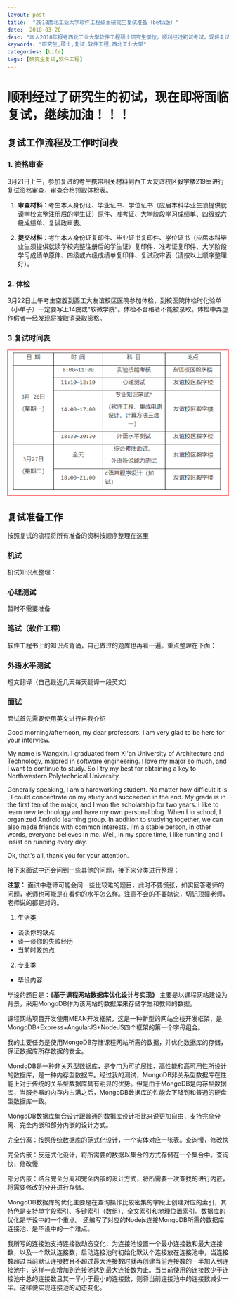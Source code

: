 ```yaml
---
layout: post
title:  "2018西北工业大学软件工程硕士研究生复试准备（beta版）"
date:  2018-03-20
desc: "本人2018年报考西北工业大学软件工程硕士研究生学位，顺利经过初试考试，现将复试准备的资料整理到这里，希望能帮助到大家。"
keywords: "研究生,硕士,复试,软件工程,西北工业大学"
categories: [Life]
tags: [研究生复试,软件工程]
---
```

# 顺利经过了研究生的初试，现在即将面临复试，继续加油！！！

## 复试工作流程及工作时间表

### 1. 资格审查

3月21日上午，参加复试的考生携带相关材料到西工大友谊校区毅字楼219室进行复试资格审查，审查合格领取体检表。

  1. **审查材料**：考生本人身份证、毕业证书、学位证书（应届本科毕业生须提供就读学校完整注册后的学生证）原件、准考证、大学阶段学习成绩单、四级或六级成绩单、复试政审表。

  2. **提交材料**：考生本人身份证复印件、毕业证书复印件、学位证书（应届本科毕业生须提供就读学校完整注册后的学生证）复印件、准考证复印件、大学阶段学习成绩单原件、四级或六级成绩单复印件、复试政审表（请按以上顺序整理好）。

### 2. 体检
3月22日上午考生空腹到西工大友谊校区医院参加体检，到校医院体检时化验单（小单子）一定要写上14院或“软微学院”。体检不合格者不能被录取。体检中弄虚作假者一经发现将被取消录取资格。

### 3.复试时间表

![复试时间安排](/assets/images/2018-03/复试时间安排.PNG)

## 复试准备工作
按照复试的流程将所有准备的资料按顺序整理在这里
### 机试

机试知识点整理：

### 心理测试

暂时不需要准备

### 笔试（软件工程）

软件工程书上的知识点背诵，自己做过的题库也再看一遍。重点整理在下面：


### 外语水平测试

短文翻译（自己最近几天每天翻译一段英文）

### 面试
面试首先需要使用英文进行自我介绍
   
Good morning/afternoon, my dear professors. I am very glad to be here for your interview.

My name is Wangxin. I graduated from Xi'an University of Architecture and Technology, majored in software engineering. I love my major so much, and I want to continue to study.  So I try my best for obtaining a key to Northwestern Polytechnical University.

Generally speaking, I am a hardworking student. No matter how difficult it is , I could concentrate on my study and succeeded in the end. My grade is in the first ten of the major, and I won the scholarship for two years. I like to learn new technology and have my own personal blog. When I in school, I organized  Android learning group. In addition to studying together, we can also made friends with common interests. I'm a stable person, in other words, everyone believes in me. Well, in my spare time, I like running and I insist on running every day. 

Ok, that's all, thank you for your attention.

接下来面试中还会问到一些其他的问题，接下来分类进行整理：

**注意：**
面试中老师可能会问一些比较难的题目，此时不要慌张，如实回答老师的问题，老师也可能是在看你的水平怎么样。注意不会的不要瞎说，切记顶撞老师，老师说的都是对的。


1. 生活类
* 谈谈你的缺点
* 谈一谈你的失败经历
* 当前时政热点

2. 专业类
* 毕设内容

毕设的题目是：**《基于课程网站数据库优化设计与实现》**
主要是以课程网站建设为背景，采用MongoDB作为该网站的数据库来存储学生和教师的数据。

课程网站项目开发使用MEAN开发框架，这是一种新型的网站全栈开发框架，是MongoDB+Express+AngularJS+NodeJS四个框架的第一个字母组合。

我的主要任务是使用MongoDB存储课程网站所需的数据，并优化数据库的存储，保证数据库所存数据的安全。

MondoDB是一种非关系型数据库，是专门为可扩展性、高性能和高可用性所设计的数据库，是一种内存型数据库。经过我的测试，MongoDB非关系型数据库在性能上对于传统的关系型数据库具有明显的优势。但是由于MongoDB是内存型数据库，当服务器的内存内占满之后，MongoDB数据库的性能会下降到和普通的硬盘型数据库一致。

MongoDB数据库集合设计跟普通的数据库设计相比来说更加自由，支持完全分离、完全内嵌和部分内嵌的设计方式。

完全分离：按照传统数据库的范式化设计，一个实体对应一张表。查询慢，修改快

完全内嵌：反范式化设计，将所需要的数据以集合的方式存储在一个集合中。查询快，修改慢

部分内嵌：结合完全分离和完全内嵌的设计方式，将所需要一次查找的进行内嵌，将需要修改的分开进行存储。

MongoDB数据库的优化主要是在查询操作比较密集的字段上创建对应的索引，其特色是支持单字段索引、多键索引（数组）、全文索引和地理位置索引。数据库的优化是毕设中的一个重点。
还编写了对应的Nodejs连接MongoDB所需的数据库连接池，是毕设中的一个难点。

我所写的连接池支持连接数动态变化，为连接池设置一个最小连接数和最大连接数，以及一个默认连接数，启动连接池时初始化默认个连接放在连接池中，当连接数超过当前默认连接数且不超过最大连接数时就再创建当前连接数的一半加入到连接池中，这样一直增加到连接池达到最大连接数为止。当当前使用的连接数少于连接池中总的连接数且其一半小于最小的连接数，则将当前连接池中的连接数减少一半。这样便实现连接池的动态变化。